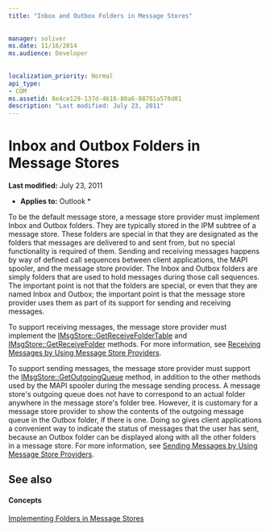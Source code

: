 ```yaml
---
title: "Inbox and Outbox Folders in Message Stores"
 
 
manager: soliver
ms.date: 11/16/2014
ms.audience: Developer
 
 
localization_priority: Normal
api_type:
- COM
ms.assetid: 8e4ce129-137d-4618-80a6-88781a578d01
description: "Last modified: July 23, 2011"
---
```


# Inbox and Outbox Folders in Message Stores

 **Last modified:** July 23, 2011 
  
 * **Applies to:** Outlook * 
  
To be the default message store, a message store provider must implement Inbox and Outbox folders. They are typically stored in the IPM subtree of a message store. These folders are special in that they are designated as the folders that messages are delivered to and sent from, but no special functionality is required of them. Sending and receiving messages happens by way of defined call sequences between client applications, the MAPI spooler, and the message store provider. The Inbox and Outbox folders are simply folders that are used to hold messages during those call sequences. The important point is not that the folders are special, or even that they are named Inbox and Outbox; the important point is that the message store provider uses them as part of its support for sending and receiving messages.
  
To support receiving messages, the message store provider must implement the [IMsgStore::GetReceiveFolderTable](imsgstore-getreceivefoldertable.md) and [IMsgStore::GetReceiveFolder](imsgstore-getreceivefolder.md) methods. For more information, see [Receiving Messages by Using Message Store Providers](receiving-messages-by-using-message-store-providers.md).
  
To support sending messages, the message store provider must support the [IMsgStore::GetOutgoingQueue](imsgstore-getoutgoingqueue.md) method, in addition to the other methods used by the MAPI spooler during the message sending process. A message store's outgoing queue does not have to correspond to an actual folder anywhere in the message store's folder tree. However, it is customary for a message store provider to show the contents of the outgoing message queue in the Outbox folder, if there is one. Doing so gives client applications a convenient way to indicate the status of messages that the user has sent, because an Outbox folder can be displayed along with all the other folders in a message store. For more information, see [Sending Messages by Using Message Store Providers](sending-messages-by-using-message-store-providers.md).
  
## See also

#### Concepts

[Implementing Folders in Message Stores](implementing-folders-in-message-stores.md)

